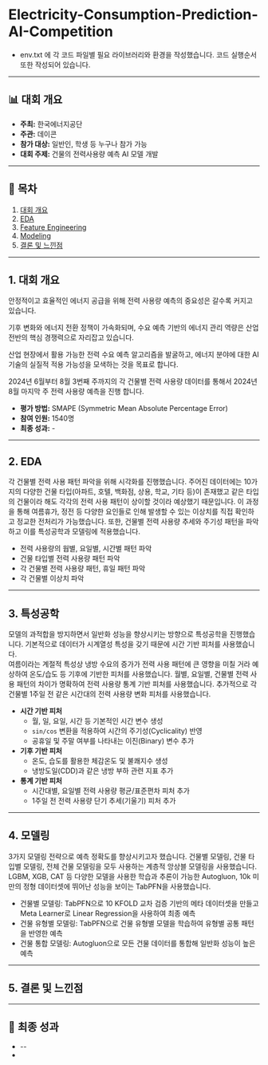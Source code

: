 # Electricity-Consumption-Prediction-AI-Competition

- env.txt 에 각 코드 파일별 필요 라이브러리와 환경을 작성했습니다. 코드 실행순서 또한 작성되어 있습니다.

---

## 📊 대회 개요

* **주최:** 한국에너지공단
* **주관:** 데이콘
* **참가 대상:** 일반인, 학생 등 누구나 참가 가능
* **대회 주제:** 건물의 전력사용량 예측 AI 모델 개발

---

## 📂 목차

1. [대회 개요](##대회-개요)
2. [EDA](##데이터-처리마스킹)
3. [Feature Engineering](##특성공학)
4. [Modeling](##모델링)
5. [결론 및 느낀점](##결론-및-느낀점)

---

## 1. 대회 개요
안정적이고 효율적인 에너지 공급을 위해 전력 사용량 예측의 중요성은 갈수록 커지고 있습니다.

기후 변화와 에너지 전환 정책이 가속화되며, 수요 예측 기반의 에너지 관리 역량은 산업 전반의 핵심 경쟁력으로 자리잡고 있습니다.

산업 현장에서 활용 가능한 전력 수요 예측 알고리즘을 발굴하고, 에너지 분야에 대한 AI 기술의 실질적 적용 가능성을 모색하는 것을 목표로 합니다.

2024년 6월부터 8월 3번째 주까지의 각 건물별 전력 사용량 데이터를 통해서 2024년 8월 마지막 주 전력 사용량 예측을 진행 합니다. 

* **평가 방법:** SMAPE (Symmetric Mean Absolute Percentage Error)
* **참여 인원:** 1540명 
* **최종 성과:** -

---

## 2. EDA 

각 건물별 전력 사용 패턴 파악을 위해 시각화를 진행했습니다. 
주어진 데이터에는 10가지의 다양한 건물 타입(아파트, 호텔, 백화점, 상용, 학교, 기타 등)이 존재했고 같은 타입의 건물이라 해도 각각의 전력 사용 패턴이 상이할 것이라 예상했기 때문입니다. 
이 과정을 통해 여름휴가, 정전 등 다양한 요인들로 인해 발생할 수 있는 이상치를 직접 확인하고 정교한 전처리가 가능했습니다. 
또한, 건물별 전력 사용량 추세와 주기성 패턴을 파악하고 이를 특성공학과 모델링에 적용했습니다. 

* 전력 사용량의 웝별, 요일별, 시간별 패턴 파악 
* 건물 타입별 전력 사용량 패턴 파악 
* 각 건물별 전력 사용량 패턴, 휴일 패턴 파악 
* 각 건물별 이상치 파악 

---

## 3. 특성공학

모델의 과적합을 방지하면서 일반화 성능을 향상시키는 방향으로 특성공학을 진행했습니다. 
기본적으로 데이터가 시계열성 특성을 갖기 때문에 시간 기반 피처를 사용했습니다.  
여름이라는 계절적 특성상 냉방 수요의 증가가 전력 사용 패턴에 큰 영향을 미칠 거라 예상하여 온도/습도 등 기후에 기반한 피처를 사용했습니다. 
월별, 요일별, 건물별 전력 사용 패턴의 차이가 명확하여 전력 사용량 통계 기반 피처를 사용했습니다. 
추가적으로 각 건물별 1주일 전 같은 시간대의 전력 사용량 변화 피처를 사용했습니다.

* **시간 기반 피처**
    * 월, 일, 요일, 시간 등 기본적인 시간 변수 생성
    * `sin/cos` 변환을 적용하여 시간의 주기성(Cyclicality) 반영
    * 공휴일 및 주말 여부를 나타내는 이진(Binary) 변수 추가
* **기후 기반 피처**
    * 온도, 습도를 활용한 체감온도 및 불쾌지수 생성
    * 냉방도일(CDD)과 같은 냉방 부하 관련 지표 추가
* **통계 기반 피처**
    * 시간대별, 요일별 전력 사용량 평균/표준편차 피처 추가 
    * 1주일 전 전력 사용량 단기 추세(기울기) 피처 추가 

---

## 4. 모델링

3가지 모델링 전략으로 예측 정확도를 향상시키고자 했습니다. 
건물별 모델링, 건물 타입별 모델링, 전체 건물 모델링을 모두 사용하는 계층적 앙상블 모델링을 사용했습니다.
LGBM, XGB, CAT 등 다양한 모델을 사용한 학습과 추론이 가능한 Autogluon, 10k 미만의 정형 데이터셋에 뛰어난 성능을 보이는 TabPFN을 사용했습니다.

* 건물별 모델링: TabPFN으로 10 KFOLD 교차 검증 기반의 메타 데이터셋을 만들고 Meta Learner로 Linear Regression을 사용하여 최종 예측
* 건물 유형별 모델링: TabPFN으로 건물 유형별 모델을 학습하여 유형별 공통 패턴을 반영한 예측 
* 건물 통합 모델링: Autogluon으로 모든 건물 데이터를 통합해 일반화 성능이 높은 예측 
---

## 5. 결론 및 느낀점


---

## 🎉 최종 성과

* -- 
* 
